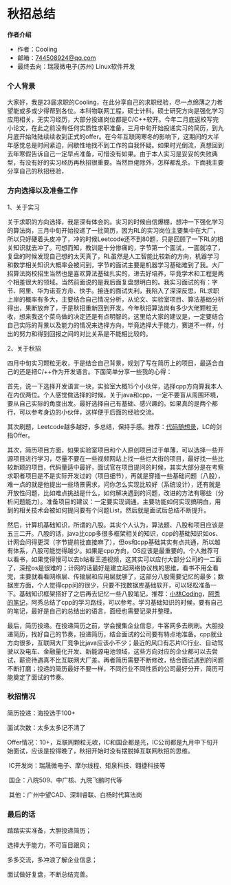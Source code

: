 

# 秋招总结

**作者介绍**

- 作者：Cooling
- 邮箱：744508924@qq.com
- 最终去向：瑞晟微电子(苏州) Linux软件开发

### 个人背景

大家好，我是23届求职的Cooling，在此分享自己的求职经验，尽一点绵薄之力希望能或多或少得帮到各位。本科物联网工程，硕士计科。硕士研究方向是强化学习应用相关，无实习经历，大部分投递岗位都是C/C++软开。今年二月底返校写完小论文，在此之前没有任何实质性求职准备，三月中旬开始投递实习的简历，到九月底开始陆陆续续收到正式的offer。在今年互联网寒冬的影响下，这期间的大半年感觉总是时间紧迫，间歇性地找不到工作的自我怀疑。如果时光倒流，真想回到去年寒假告诉自己一定早点准备，可惜没有如果。由于本人实习是妥妥的失败典型，有没有好的实习经历再秋招很重要。当然巨佬除外，怎样都乱杀。下面我主要分享自己的秋招经验，



### 方向选择以及准备工作

1、关于实习

关于求职的方向选择，我是深有体会的。实习的时候自信爆棚，想冲一下强化学习的算法岗，三月中旬开始投递了一批简历，因为RL的实习岗位主要集中在大厂，所以只好硬着头皮冲了，冲的时候Leetcode还不到80题，只是回顾了一下RL的相关知识就去冲了。可想而知，教训是十分惨痛的，字节第一个面试，一面就凉了，复盘的时候发现自己想的太天真了，RL虽然是人工智能比较新的方向，机器学习和数学相关知识大概率会被问到，字节的面试主要是机器学习基础难到了我。大厂招算法岗校招生当然也是喜欢算法基础扎实的，进去好培养，毕竟学术和工程是两个相差很大的领域。当然前面说的是我后面复盘想明白的。我实习面试的有：字节、阿里、华为诺亚方舟、快手。接连的面试失利，我陷入了深深反思，RL求职上岸的概率有多大，主要结合自己情况分析，从论文、实验室项目、算法基础分析得出，果断放弃了，于是秋招重新回到开发。今年秋招算法岗有多少大佬颗粒无收，想来我这个菜鸟做的决定还是有点明智的。这里给大家的建议是，一定要结合自己实际的背景以及能力的情况来选择方向，毕竟选择大于能力，赛道不一样，付出的努力和得到回报之间的对比关系是不能相比较的。

2、关于秋招

四月中旬实习颗粒无收，于是结合自己背景，规划了写在简历上的项目，最适合自己的还是把C/++作为开发语言。下面简单分享一些我的心得：

首先，说一下选择开发语言一块，实验室大概15个小伙伴，选择cpp方向算我本人在内仅两位。个人感觉做选择的时候，关于java和cpp，一定不要盲从周围环境，要从自己实际的角度出发。最好选择自己有基础、感兴趣的。如果真的是两个都行，可以参考身边的小伙伴，这样便于后面的经验交流。

其次刷题，Leetcode越多越好，多总结，保持手感。推荐：[代码随想录](https://www.programmercarl.com/)，LC的剑指Offer。

其次，简历项目方面，如果实验室项目和个人原创项目过于单薄，可以选择一些开源项目进行学习，尽量不要在一些视频网站上找一些烂大街的项目，最好找一些比较新颖的项目，代码量适中最好，面试官在项目提问的时候，其实大部分是在考察求职者项目是不是实际开发过的（项目细节），再就是穿插一些基础问题（八股），难一点的就是他提出一些场景需求，问你怎么实现比较好（系统设计），还有就是开放性问题，比如难点挑战是什么，如何解决遇到的问题，改进的方法有哪些（分析问题能力）。准备项目的建议：一定要实现调通，主要功能如何实现搞明白，用到的相关技术会被如何提问要有个问题List，然后就是面试后总结不断提升。

然后，计算机基础知识，所谓的八股。其实个人认为，算法题、八股和项目应该是五三二开。八股的话，java比cpp多很多框架相关的知识，cpp的基础知识如os、计网会问得更深（字节提前批直接麻了），但os和cpp基础其实有点共通，所以越有体系，八股可能觉得越少。如果是cpp方向，OS应该是最重要的。个人推荐可以看书，如果觉得慢可以去b站看王道视频，这其实可以应付大部分公司的一二面了，深挖os是很难的；计网的话最好是建立起网络协议栈的思维，看书不用全看完，主要就看看网络层、传输层和应用层就够了，这部分八股需要记忆的最多；数据库方面，个人觉得cpp问的很少，只要不找数据库基础软开，可以轻松准备一下。基础知识框架搭好了之后再去记忆一些八股笔记，推荐：[小林Coding](https://xiaolincoding.com/)，[阿秀的笔记](https://interviewguide.cn/#/README)，阿秀总结了cpp的学习路线，可以参考。学习基础知识的时候，要有自己的笔记，最好是自己的总结出的语言，面经也需要记录并整理。

最后，简历投递。在投递简历之前，学会搜集企业信息，牛客网多去刷刷。大胆投递简历，找好自己的节奏，投递简历，结合面试的公司要有特点地准备。cpp就业方向很多，互联网大厂竞争比java应该小不少；最近的风口有芯片IC行业、自动驾驶以及电车、金融量化开发、新能源电池领域，这些方向对应的企业都可以去尝试，薪资待遇真不比互联网大厂差。再者简历需要不断修改，结合面试遇到的问题不断打磨；投递的简历最好不要一样，不同行业不同性质的公司最好分开，简历可能奠定了面试的节奏。



### 秋招情况

简历投递：海投选手100+

面试次数：太多太多记不清了

Offer情况：10+，互联网颗粒无收，IC和国企都是光，IC公司都是九月中下旬开始面试，应该是投得晚了，秋招开始时没有摆脱掉互联网秋招的思维。

​	IC开发岗：瑞晟微电子、摩尔线程、矩泉科技、翱捷科技等

​	国企：八院509、中广核、九院飞鹏时代等

​	其他：广州中望CAD、深圳睿联、白杨时代算法岗



### 最后的话

踏踏实实准备，大胆投递简历；

选择大于能力，不可盲目跟风；

多多交流，多冲浪了解企业信息；

面试做好复盘，不断总结完善。

###### 







